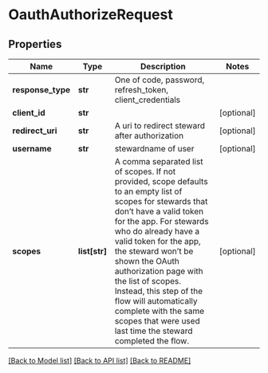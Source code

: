 # OauthAuthorizeRequest

## Properties
Name | Type | Description | Notes
------------ | ------------- | ------------- | -------------
**response_type** | **str** | One of code, password, refresh_token, client_credentials | 
**client_id** | **str** |  | [optional] 
**redirect_uri** | **str** | A uri to redirect steward after authorization | [optional] 
**username** | **str** | stewardname of user | [optional] 
**scopes** | **list[str]** | A comma separated list of scopes. If not provided, scope defaults to an empty list of scopes for stewards that don’t have a valid token for the app. For stewards who do already have a valid token for the app, the steward won’t be shown the OAuth authorization page with the list of scopes. Instead, this step of the flow will automatically complete with the same scopes that were used last time the steward completed the flow. | [optional] 

[[Back to Model list]](../README.md#documentation-for-models) [[Back to API list]](../README.md#documentation-for-api-endpoints) [[Back to README]](../README.md)


